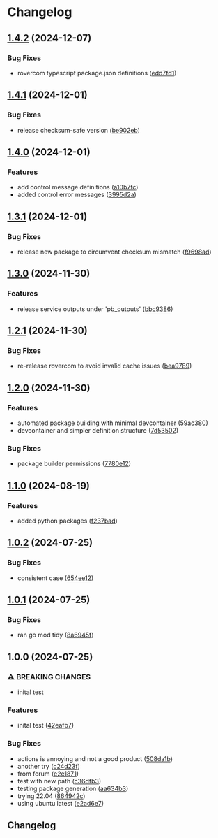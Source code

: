 # Changelog

## [1.4.2](https://github.com/VU-ASE/rovercom/compare/v1.4.1...v1.4.2) (2024-12-07)


### Bug Fixes

* rovercom typescript package.json definitions ([edd7fd1](https://github.com/VU-ASE/rovercom/commit/edd7fd16ba8a1ec2bf38fa0a94d30a19b79d5557))

## [1.4.1](https://github.com/VU-ASE/rovercom/compare/v1.4.0...v1.4.1) (2024-12-01)


### Bug Fixes

* release checksum-safe version ([be902eb](https://github.com/VU-ASE/rovercom/commit/be902eb69dac68793b628021019b4f3e9edf587c))

## [1.4.0](https://github.com/VU-ASE/rovercom/compare/v1.3.1...v1.4.0) (2024-12-01)


### Features

* add control message definitions ([a10b7fc](https://github.com/VU-ASE/rovercom/commit/a10b7fc882e62ec003e0e0a4b2b1ae4fb4a2d4b8))
* added control error messages ([3995d2a](https://github.com/VU-ASE/rovercom/commit/3995d2a10142c181760bc1b36963ea53065647ef))

## [1.3.1](https://github.com/VU-ASE/rovercom/compare/v1.3.0...v1.3.1) (2024-12-01)


### Bug Fixes

* release new package to circumvent checksum mismatch ([f9698ad](https://github.com/VU-ASE/rovercom/commit/f9698adab01c4bd58107855a97e9e3b8d574f409))

## [1.3.0](https://github.com/VU-ASE/rovercom/compare/v1.2.1...v1.3.0) (2024-11-30)


### Features

* release service outputs under 'pb_outputs' ([bbc9386](https://github.com/VU-ASE/rovercom/commit/bbc9386d5ea5af2fb3009e6b7b5697e2274a8a76))

## [1.2.1](https://github.com/VU-ASE/rovercom/compare/v1.2.0...v1.2.1) (2024-11-30)


### Bug Fixes

* re-release rovercom to avoid invalid cache issues ([bea9789](https://github.com/VU-ASE/rovercom/commit/bea9789dabd7052c6c5fb66291f715f30d7fdd1a))

## [1.2.0](https://github.com/VU-ASE/rovercom/compare/v1.1.0...v1.2.0) (2024-11-30)


### Features

* automated package building with minimal devcontainer ([59ac380](https://github.com/VU-ASE/rovercom/commit/59ac380de51e38b7212ec39a27f81097c303e7dc))
* devcontainer and simpler definition structure ([7d53502](https://github.com/VU-ASE/rovercom/commit/7d53502a402bf8ec96c0ad63675d0a3ff4f3252d))


### Bug Fixes

* package builder permissions ([7780e12](https://github.com/VU-ASE/rovercom/commit/7780e1279933da9af7e7c81b657b23cd76639318))

## [1.1.0](https://github.com/VU-ASE/rovercom/compare/v1.0.2...v1.1.0) (2024-08-19)


### Features

* added python packages ([f237bad](https://github.com/VU-ASE/rovercom/commit/f237bad21f272d03a9113e9b623f8e3d2e942cce))

## [1.0.2](https://github.com/VU-ASE/rovercom/compare/v1.0.1...v1.0.2) (2024-07-25)


### Bug Fixes

* consistent case ([654ee12](https://github.com/VU-ASE/rovercom/commit/654ee12ca4580e53b1d5da17375b541a77528942))

## [1.0.1](https://github.com/VU-ASE/rovercom/compare/v1.0.0...v1.0.1) (2024-07-25)


### Bug Fixes

* ran go mod tidy ([8a6945f](https://github.com/VU-ASE/rovercom/commit/8a6945f8f79851239f12c483648b86672222cfc1))

## 1.0.0 (2024-07-25)


### ⚠ BREAKING CHANGES

* inital test

### Features

* inital test ([42eafb7](https://github.com/VU-ASE/rovercom/commit/42eafb7b04aa6aefb39fec14fffa2717e1ab775a))


### Bug Fixes

* actions is annoying and not a good product ([508da1b](https://github.com/VU-ASE/rovercom/commit/508da1b4eeefe5a1f239a220e5fbec6363120ffd))
* another try ([c24d23f](https://github.com/VU-ASE/rovercom/commit/c24d23f6c433d99dc79f7dfffbf26a62e09c2379))
* from forum ([e2e1871](https://github.com/VU-ASE/rovercom/commit/e2e1871ed4411d59ed778df761d3da54af1c08f7))
* test with new path ([c36dfb3](https://github.com/VU-ASE/rovercom/commit/c36dfb336a6a1df5c46d8b4553a825e40d8474df))
* testing package generation ([aa634b3](https://github.com/VU-ASE/rovercom/commit/aa634b390c2593830a1fe43fb68b027cab9717f0))
* trying 22.04 ([864942c](https://github.com/VU-ASE/rovercom/commit/864942cdfdd5a5a2a670720310e8362bedcf234f))
* using ubuntu latest ([e2ad6e7](https://github.com/VU-ASE/rovercom/commit/e2ad6e733960fd6e03182500855a025f6fb091fa))

## Changelog
